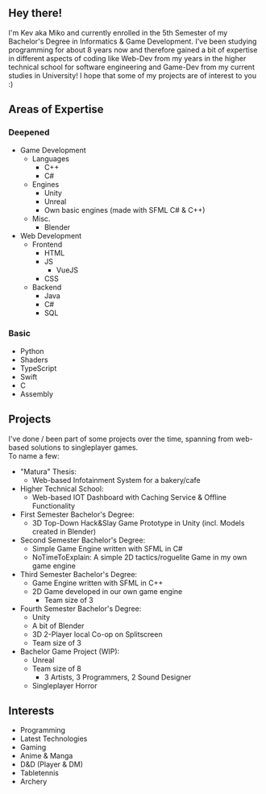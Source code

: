 ## Hey there!

I'm Kev aka Miko and currently enrolled in the 5th Semester of my Bachelor's Degree in Informatics & Game Development.
I've been studying programming for about 8 years now and therefore gained a bit of expertise in different aspects of coding like Web-Dev from my years in the higher technical school for software engineering and Game-Dev from my current studies in University! I hope that some of my projects are of interest to you :)

## Areas of Expertise

### Deepened
- Game Development
  - Languages
    - C++
    - C#
  - Engines
    - Unity
    - Unreal
    - Own basic engines (made with SFML C# & C++)
  - Misc.
    - Blender
- Web Development
  - Frontend
    - HTML
    - JS
      - VueJS
    - CSS
  - Backend
    - Java
    - C#
    - SQL

### Basic
- Python
- Shaders
- TypeScript
- Swift
- C
- Assembly

## Projects

I've done / been part of some projects over the time, spanning from web-based solutions to singleplayer games. </br>
To name a few:
- "Matura" Thesis:
  - Web-based Infotainment System for a bakery/cafe
- Higher Technical School:
  - Web-based IOT Dashboard with Caching Service & Offline Functionality
- First Semester Bachelor's Degree:
  - 3D Top-Down Hack&Slay Game Prototype in Unity (incl. Models created in Blender)
- Second Semester Bachelor's Degree:
  - Simple Game Engine written with SFML in C#
  - NoTimeToExplain: A simple 2D tactics/roguelite Game in my own game engine
- Third Semester Bachelor's Degree:
  - Game Engine written with SFML in C++
  - 2D Game developed in our own game engine
    - Team size of 3
- Fourth Semester Bachelor's Degree:
  - Unity
  - A bit of Blender
  - 3D 2-Player local Co-op on Splitscreen
  - Team size of 3
- Bachelor Game Project (WIP):
  - Unreal
  - Team size of 8
    - 3 Artists, 3 Programmers, 2 Sound Designer
  - Singleplayer Horror 
## Interests

- Programming
- Latest Technologies
- Gaming
- Anime & Manga
- D&D (Player & DM)
- Tabletennis
- Archery
